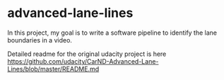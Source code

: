 # advanced-lane-lines

In this project, my goal is to write a software pipeline to identify the lane boundaries in a video.

Detailed readme for the original udacity project is here https://github.com/udacity/CarND-Advanced-Lane-Lines/blob/master/README.md
